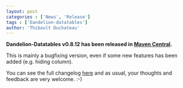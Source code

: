 ```yaml
---
layout: post
categories : ['News', 'Release']
tags : ['Dandelion-datatables']
author: 'Thibault Duchateau'
---
```

**Dandelion-Datatables v0.8.12 has been released in [Maven Central](http://search.maven.org/#search%7Cga%7C1%7Cdandelion).**

This is mainly a bugfixing version, even if some new features has been added (e.g. hiding column).

You can see the full changelog [here](/datatables/changelog.html) and as usual, your thoughts and feedback are very welcome. :-)
